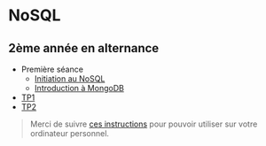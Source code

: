# NoSQL 

## 2ème année en alternance

<!--
7 séances de 3 heures

1. Présentation de NoSQL et MongoDB
2. Intro utilisation MongoDB 
    - créer une base, insérer 2/3 documents, importer des données json simple
    - Python : accès à MongoDB
    - Import données un peu sérieures + restriction et projection + distinct
3. évaluation + ??
    - Evaluation sur TP noté
4. Agrégat : 
    - $group, $sort, $limit
    - $project, $match
5. Agrégat : 
    - $unwind
    - $lookup
6. ??
7. Evaluation sur TP noté
-->

- Première séance
    - [Initiation au NoSQL](../stid-2afi--nosql/seance1-slides.html)
    - [Introduction à MongoDB](../stid-2afi--nosql/seance2-slides.html)
- [TP1](tp1)
- [TP2](tp2)


> Merci de suivre [ces instructions](infos) pour pouvoir utiliser sur votre ordinateur personnel.